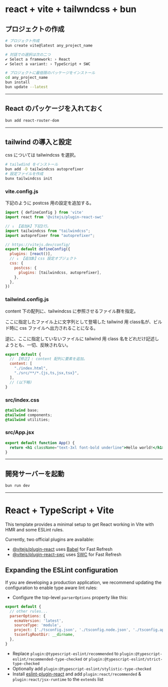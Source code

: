 # react + vite + tailwndcss + bun

## プロジェクトの作成

```bash
# プロジェクト作成
bun create vite@latest any_project_name

# 対話での選択は次の二つ
✔ Select a framework: › React
✔ Select a variant: › TypeScript + SWC

# プロジェクトに最低限のパッケージをインストール
cd any_project_name
bun install
bun update --latest
```

---

## React のパッケージを入れておく

```bash
bun add react-router-dom
```

---

## tailwind の導入と設定

css については tailwindcss を選択。

```bash
# tailwdind をインストール
bun add -D tailwindcss autoprefixer
# 設定ファイルを作成
bunx tailwindcss init
```

### vite.config.js

下記のように postcss 用の設定を追加する。

```js
import { defineConfig } from 'vite'
import react from '@vitejs/plugin-react-swc'

// ↓ 【追加A】下記2行。
import tailwindcss from "tailwindcss";
import autoprefixer from "autoprefixer";

// https://vitejs.dev/config/
export default defineConfig({
  plugins: [react()],
  // ↓ 【追加B】css 設定オブジェクト
  css: {
    postcss: {
      plugins: [tailwindcss, autoprefixer],
    },
  },
})
```

### tailwind.config.js

content 下の配列に、tailwindcss に参照させるファイル群を指定。

ここに指定したファイル上に文字列として登場した tailwind 用 class名が、ビルド時に css ファイルへ出力されることになる。

逆に、ここに指定していないファイルに tailwind 用 class 名をどれだけ記述しようとも、一切、反映されない。

```js
export default {
  // 【修正】: content 配列に要素を追加。
  content: [
    "./index.html",
    "./src/**/*.{js,ts,jsx,tsx}",
  ],
  // (以下略)
}
```

### src/index.css

```css
@tailwind base;
@tailwind components;
@tailwind utilities;
```

### src/App.jsx

```jsx
export default function App() {
  return <h1 className="text-3xl font-bold underline">Hello world!</h1>;
}
```

---

## 開発サーバーを起動

```bash
bun run dev
```

---


# React + TypeScript + Vite

This template provides a minimal setup to get React working in Vite with HMR and some ESLint rules.

Currently, two official plugins are available:

- [@vitejs/plugin-react](https://github.com/vitejs/vite-plugin-react/blob/main/packages/plugin-react/README.md) uses [Babel](https://babeljs.io/) for Fast Refresh
- [@vitejs/plugin-react-swc](https://github.com/vitejs/vite-plugin-react-swc) uses [SWC](https://swc.rs/) for Fast Refresh

## Expanding the ESLint configuration

If you are developing a production application, we recommend updating the configuration to enable type aware lint rules:

- Configure the top-level `parserOptions` property like this:

```js
export default {
  // other rules...
  parserOptions: {
    ecmaVersion: 'latest',
    sourceType: 'module',
    project: ['./tsconfig.json', './tsconfig.node.json', './tsconfig.app.json'],
    tsconfigRootDir: __dirname,
  },
}
```

- Replace `plugin:@typescript-eslint/recommended` to `plugin:@typescript-eslint/recommended-type-checked` or `plugin:@typescript-eslint/strict-type-checked`
- Optionally add `plugin:@typescript-eslint/stylistic-type-checked`
- Install [eslint-plugin-react](https://github.com/jsx-eslint/eslint-plugin-react) and add `plugin:react/recommended` & `plugin:react/jsx-runtime` to the `extends` list
